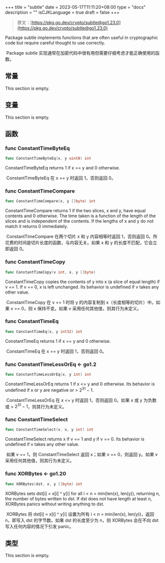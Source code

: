 +++
title = "subtle"
date = 2023-05-17T11:11:20+08:00
type = "docs"
description = ""
isCJKLanguage = true
draft = false
+++
> 原文：[https://pkg.go.dev/crypto/subtle@go1.23.0](https://pkg.go.dev/crypto/subtle@go1.23.0)

Package subtle implements functions that are often useful in cryptographic code but require careful thought to use correctly.

​	Package subtle 实现通常在加密代码中很有用但需要仔细考虑才能正确使用的函数。

## 常量 

This section is empty.

## 变量

This section is empty.

## 函数

### func ConstantTimeByteEq 

``` go
func ConstantTimeByteEq(x, y uint8) int
```

ConstantTimeByteEq returns 1 if x == y and 0 otherwise.

​	ConstantTimeByteEq 在 x == y 时返回 1，否则返回 0。

### func ConstantTimeCompare 

``` go
func ConstantTimeCompare(x, y []byte) int
```

ConstantTimeCompare returns 1 if the two slices, x and y, have equal contents and 0 otherwise. The time taken is a function of the length of the slices and is independent of the contents. If the lengths of x and y do not match it returns 0 immediately.

​	ConstantTimeCompare 在两个切片 x 和 y 内容相等时返回 1，否则返回 0。所花费的时间是切片长度的函数，与内容无关。如果 x 和 y 的长度不匹配，它会立即返回 0。

### func ConstantTimeCopy 

``` go
func ConstantTimeCopy(v int, x, y []byte)
```

ConstantTimeCopy copies the contents of y into x (a slice of equal length) if v == 1. If v == 0, x is left unchanged. Its behavior is undefined if v takes any other value.

​	ConstantTimeCopy 在 v == 1 时将 y 的内容复制到 x（长度相等的切片）中。如果 v == 0，则 x 保持不变。如果 v 采用任何其他值，则其行为未定义。

### func ConstantTimeEq 

``` go
func ConstantTimeEq(x, y int32) int
```

ConstantTimeEq returns 1 if x == y and 0 otherwise.

​	ConstantTimeEq 在 x == y 时返回 1，否则返回 0。

### func ConstantTimeLessOrEq  <- go1.2

``` go
func ConstantTimeLessOrEq(x, y int) int
```

ConstantTimeLessOrEq returns 1 if x <= y and 0 otherwise. Its behavior is undefined if x or y are negative or > $2^{31} - 1$.

​	ConstantTimeLessOrEq 在 x <= y 时返回 1，否则返回 0。如果 x 或 y 为负数或 > $2^{31} - 1$，则其行为未定义。

### func ConstantTimeSelect 

``` go
func ConstantTimeSelect(v, x, y int) int
```

ConstantTimeSelect returns x if v == 1 and y if v == 0. Its behavior is undefined if v takes any other value.

​	如果 v == 1，则 ConstantTimeSelect 返回 x；如果 v == 0，则返回 y。如果 v 采用任何其他值，则其行为未定义。

### func XORBytes  <- go1.20

``` go
func XORBytes(dst, x, y []byte) int
```

XORBytes sets dst[i] = x[i] ^ y[i] for all i < n = min(len(x), len(y)), returning n, the number of bytes written to dst. If dst does not have length at least n, XORBytes panics without writing anything to dst.

​	XORBytes 将 dst[i] = x[i] ^ y[i] 设置为所有 i < n = min(len(x), len(y))，返回 n，即写入 dst 的字节数。如果 dst 的长度至少为 n，则 XORBytes 会在不向 dst 写入任何内容的情况下引发 panic。

## 类型

This section is empty.